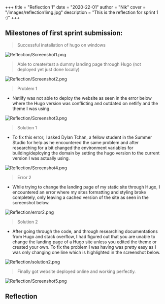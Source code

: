 +++
title = "Reflection 1"
date = "2020-22-01"
author = "Nik"
cover = "/images/reflection1img.jpg"
description = "This is the reflection for sprint 1 :)"
+++

## Milestones of first sprint submission: 

> Successful installation of hugo on windows

![Reflection/Screenshot1.png](/images/Screenshot1.png)


> Able to create/test a dummy landing page through Hugo (not deployed yet just done locally)

![Reflection/Screenshot2.png](/images/Screenshot2.png)

> Problem 1

+ Netlify was not able to deploy the website as seen in the error below where the Hugo version was conflicting and outdated on netlify and the theme I was using.

![Reflection/Screenshot3.png](/images/Screenshot3.png)

> Solution 1

+ To fix this error, I asked Dylan Tchan, a fellow student in the Summer Studio for help as he encountered the same problem and after researching for a bit changed the environment variables for 
building/deploying the domain by setting the hugo version to the current version I was actually using.

![Reflection/Screenshot4.png](/images/Screenshot4.png)

> Error 2

+ While trying to change the landing page of my static site through Hugo, I encountered an error where my sites formatting and styling broke completely, only leaving a cached version of the site as seen in the screenshot below.

![Reflection/error2.png](/images/error2.png)

> Solution 2

+ After going through the code, and through researching documentations from Hugo and stack overflow, I had figured out that you are unable to change the landing page of a Hugo site unless you edited the theme or created your own.
 To fix the problem I was having was pretty easy as I was only changing one line which is highlighted in the screenshot below.

![Reflection/solution2.png](/images/solution2.png)

>Finally got website deployed online and working perfectly.

![Reflection/Screenshot5.png](/images/Screenshot5.png)

## Reflection 
> 

